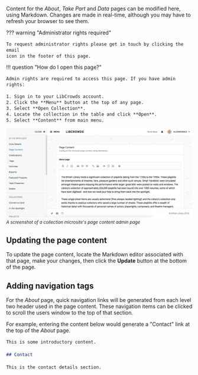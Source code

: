 Content for the *About*, *Take Part* and *Data* pages can be modified here,
using Markdown. Changes are made in real-time, although you may have to refresh
your browser to see them.

??? warning "Administrator rights required"

    To request administrator rights please get in touch by clicking the email
    icon in the footer of this page.

!!! question "How do I open this page?"

    Admin rights are required to access this page. If you have admin rights:

    1. Sign in to your LibCrowds account.
    2. Click the **Menu** button at the top of any page.
    3. Select **Open Collection**.
    4. Locate the collection in the table and click **Open**.
    5. Select **Content** from main menu.

![A screenshot of a collection microsite's page content admin page](/assets/img/collection/content.png?raw=true)
<br><small>*A screenshot of a collection microsite's page content admin page*</small>

## Updating the page content

To update the page content, locate the Markdown editor associated with that
page, make your changes, then click the **Update** button at the bottom of the
page.

## Adding navigation tags

For the *About* page, quick navigation links will be generated from each level
two header used in the page content. These navigation items can be clicked to
scroll the users window to the top of that section.

For example, entering the content below would generate a "Contact" link at the
top of the *About* page.

```markdown
This is some introductory content.

## Contact

This is the contact details section.
```
